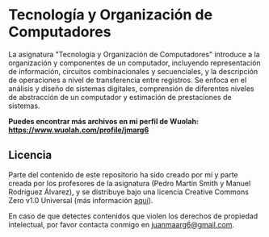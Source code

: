 # Tecnología y Organización de Computadores

La asignatura "Tecnología y Organización de Computadores" introduce a la organización y componentes de un computador, incluyendo representación de información, circuitos combinacionales y secuenciales, y la descripción de operaciones a nivel de transferencia entre registros. Se enfoca en el análisis y diseño de sistemas digitales, comprensión de diferentes niveles de abstracción de un computador y estimación de prestaciones de sistemas.

**Puedes encontrar más archivos en mi perfil de Wuolah: https://www.wuolah.com/profile/jmarg6**

## Licencia

Parte del contenido de este repositorio ha sido creado por mí y parte creada por los profesores de la asignatura (Pedro Martín Smith y Manuel Rodríguez Álvarez), y se distribuye bajo una licencia Creative Commons Zero v1.0 Universal (más información [aquí](https://github.com/juanmaarg6/TOC/blob/main/LICENSE)).

En caso de que detectes contenidos que violen los derechos de propiedad intelectual, por favor contacta conmigo en juanmaarg6@gmail.com.
